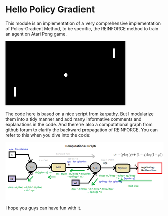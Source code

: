 # Hello Policy Gradient

This module is an implementation of a very comprehensive implementation of Policy-Gradient Method, to be specific, the REINFORCE method to train an agent on Atari Pong game.


![](./imgs/pong.gif)


The code here is based on a nice script from [karpathy](https://gist.github.com/karpathy/a4166c7fe253700972fcbc77e4ea32c5). But I modularize them into a tidy manner and add many informative comments and explanations in the code. And there're also a computational graph from github forum to clarify the backward propagation of REINFORCE. You can refer to this when you dive into the code:


![](./imgs/computational_graph.png)


I hope you guys can have fun with it.
